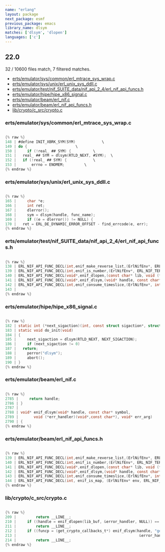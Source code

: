 ```yaml
---
name: "erlang"
layout: package
next_package: esmf
previous_package: emacs
library_name: dlsym
matches: ['dlsym', 'dlopen']
languages: ['c']
---
```

## 22.0
32 / 10600 files match, 7 filtered matches.

 - [erts/emulator/sys/common/erl_mtrace_sys_wrap.c](#ertsemulatorsyscommonerl_mtrace_sys_wrapc)
 - [erts/emulator/sys/unix/erl_unix_sys_ddll.c](#ertsemulatorsysunixerl_unix_sys_ddllc)
 - [erts/emulator/test/nif_SUITE_data/nif_api_2_4/erl_nif_api_funcs.h](#ertsemulatortestnif_suite_datanif_api_2_4erl_nif_api_funcsh)
 - [erts/emulator/hipe/hipe_x86_signal.c](#ertsemulatorhipehipe_x86_signalc)
 - [erts/emulator/beam/erl_nif.c](#ertsemulatorbeamerl_nifc)
 - [erts/emulator/beam/erl_nif_api_funcs.h](#ertsemulatorbeamerl_nif_api_funcsh)
 - [lib/crypto/c_src/crypto.c](#libcryptoc_srccryptoc)

### erts/emulator/sys/common/erl_mtrace_sys_wrap.c

```c

{% raw %}
148 | #define INIT_XBRK_SYM(SYM)			\
149 | do {						\
150 |     if (!real_ ## SYM) {			\
151 | 	real_ ## SYM = dlsym(RTLD_NEXT, #SYM);	\
152 | 	if (!real_ ## SYM) {			\
153 | 	    errno = ENOMEM;			\
{% endraw %}

```
### erts/emulator/sys/unix/erl_unix_sys_ddll.c

```c

{% raw %}
165 |     char *e;
166 |     int ret;
167 |     dlerror();
168 |     sym = dlsym(handle, func_name);
169 |     if ((e = dlerror()) != NULL) {
170 | 	ret = ERL_DE_DYNAMIC_ERROR_OFFSET - find_errcode(e, err);
{% endraw %}

```
### erts/emulator/test/nif_SUITE_data/nif_api_2_4/erl_nif_api_funcs.h

```c

{% raw %}
138 | ERL_NIF_API_FUNC_DECL(int,enif_make_reverse_list,(ErlNifEnv*, ERL_NIF_TERM term, ERL_NIF_TERM *list));
139 | ERL_NIF_API_FUNC_DECL(int,enif_is_number,(ErlNifEnv*, ERL_NIF_TERM term));
140 | ERL_NIF_API_FUNC_DECL(void*,enif_dlopen,(const char* lib, void (*err_handler)(void*,const char*), void* err_arg));
141 | ERL_NIF_API_FUNC_DECL(void*,enif_dlsym,(void* handle, const char* symbol, void (*err_handler)(void*,const char*), void* err_arg));
142 | ERL_NIF_API_FUNC_DECL(int,enif_consume_timeslice,(ErlNifEnv*, int percent));
143 | 
{% endraw %}

```
### erts/emulator/hipe/hipe_x86_signal.c

```c

{% raw %}
182 | static int (*next_sigaction)(int, const struct sigaction*, struct sigaction*);
183 | static void do_init(void)
184 | {
185 |     next_sigaction = dlsym(RTLD_NEXT, NEXT_SIGACTION);
186 |     if (next_sigaction != 0)
187 | 	return;
188 |     perror("dlsym");
189 |     abort();
190 | }
{% endraw %}

```
### erts/emulator/beam/erl_nif.c

```c

{% raw %}
2785 |     return handle;
2786 | }
2787 | 
2788 | void* enif_dlsym(void* handle, const char* symbol,
2789 | 		 void (*err_handler)(void*,const char*), void* err_arg)
2790 | {
{% endraw %}

```
### erts/emulator/beam/erl_nif_api_funcs.h

```c

{% raw %}
139 | ERL_NIF_API_FUNC_DECL(int,enif_make_reverse_list,(ErlNifEnv*, ERL_NIF_TERM term, ERL_NIF_TERM *list));
140 | ERL_NIF_API_FUNC_DECL(int,enif_is_number,(ErlNifEnv*, ERL_NIF_TERM term));
141 | ERL_NIF_API_FUNC_DECL(void*,enif_dlopen,(const char* lib, void (*err_handler)(void*,const char*), void* err_arg));
142 | ERL_NIF_API_FUNC_DECL(void*,enif_dlsym,(void* handle, const char* symbol, void (*err_handler)(void*,const char*), void* err_arg));
143 | ERL_NIF_API_FUNC_DECL(int,enif_consume_timeslice,(ErlNifEnv*, int percent));
144 | ERL_NIF_API_FUNC_DECL(int, enif_is_map, (ErlNifEnv* env, ERL_NIF_TERM term));
{% endraw %}

```
### lib/crypto/c_src/crypto.c

```c

{% raw %}
209 |         return __LINE__;
210 |     if ((handle = enif_dlopen(lib_buf, &error_handler, NULL)) == NULL)
211 |         return __LINE__;
212 |     if ((funcp = (get_crypto_callbacks_t*) enif_dlsym(handle, "get_crypto_callbacks",
213 |                                                        &error_handler, NULL)) == NULL)
214 |         return __LINE__;
{% endraw %}

```